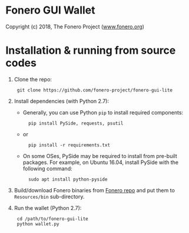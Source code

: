 # Fonero GUI Wallet

Copyright (c) 2018, The Fonero Project (www.fonero.org)

# Installation & running from source codes

1. Clone the repo:
		
		git clone https://github.com/fonero-project/fonero-gui-lite

2. Install dependencies (with Python 2.7):

	* Generally, you can use Python `pip` to install required components:
		
			pip install PySide, requests, psutil
	
	* or
			
			pip install -r requirements.txt 
	
	* On some OSes, PySide may be required to install from pre-built packages. For example, on Ubuntu 16.04, install PySide with the following command:
			
			sudo apt install python-pyside


3. Build/download Fonero binaries from [Fonero repo](https://github.com/fonero-project/fonero) and put them to `Resources/bin` sub-directory.

4. Run the wallet (Python 2.7):
		
		cd /path/to/fonero-gui-lite
		python wallet.py
